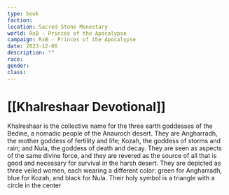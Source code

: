 ```yaml
---
type: book
faction: 
location: Sacred Stone Monestary
world: RxB - Princes of the Apocalypse
campaign: RxB - Princes of the Apocalypse
date: 2023-12-06
description: ""
race: 
gender: 
class:
---
```

# [[Khalreshaar Devotional]]

Khalreshaar is the collective name for the three earth goddesses of the Bedine, a nomadic people of the Anauroch desert. They are Angharradh, the mother goddess of fertility and life; Kozah, the goddess of storms and rain; and Nula, the goddess of death and decay. They are seen as aspects of the same divine force, and they are revered as the source of all that is good and necessary for survival in the harsh desert. They are depicted as three veiled women, each wearing a different color: green for Angharradh, blue for Kozah, and black for Nula. Their holy symbol is a triangle with a circle in the center